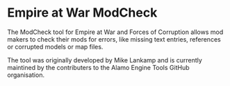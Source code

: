 # Empire at War ModCheck

The ModCheck tool for Empire at War and Forces of Corruption allows mod makers
to check their mods for errors, like missing text entries, references or corrupted
models or map files.

The tool was originally developed by Mike Lankamp and is currently maintined by
the contributers to the Alamo Engine Tools GitHub organisation.
